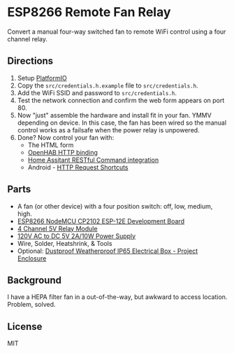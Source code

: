 # ESP8266 Remote Fan Relay

Convert a manual four-way switched fan to remote WiFi control using a four
channel relay.

## Directions

1. Setup [PlatformIO](https://platformio.org/)
2. Copy the `src/credentials.h.example` file to `src/credentials.h`.
3. Add the WiFi SSID and password to `src/credentials.h`.
4. Test the network connection and confirm the web form appears on port 80.
5. Now "just" assemble the hardware and install fit in your fan. YMMV depending
   on device. In this case, the fan has been wired so the manual control works
   as a failsafe when the power relay is unpowered.
6. Done? Now control your fan with:
   * The HTML form
   * [OpenHAB HTTP binding](https://v2.openhab.org/addons/bindings/http1/)
   * [Home Assitant RESTful Command integration](https://www.home-assistant.io/integrations/rest_command/)
   * Android - [HTTP Request Shortcuts](https://play.google.com/store/apps/details?id=ch.rmy.android.http_shortcuts&hl=en_US&gl=US)

## Parts

* A fan (or other device) with a four position switch: off, low, medium, high.
* [ESP8266 NodeMCU CP2102 ESP-12E Development Board](https://amzn.to/3tsSgZ2)
* [4 Channel 5V Relay Module](https://amzn.to/3tnwi9S)
* [120V AC to DC 5V 2A/10W Power Supply](https://amzn.to/3bbZUAH)
* Wire, Solder, Heatshrink, & Tools
* Optional: [Dustproof Weatherproof IP65 Electrical Box - Project Enclosure](https://amzn.to/3h91ZBi)

## Background

I have a HEPA filter fan in a out-of-the-way, but awkward to access location.
Problem, solved.

## License

MIT
